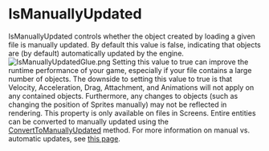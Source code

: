 # IsManuallyUpdated

IsManuallyUpdated controls whether the object created by loading a given file is manually updated. By default this value is false, indicating that objects are (by default) automatically updated by the engine. ![IsManuallyUpdatedGlue.png](../../.gitbook/assets/migrated\_media-IsManuallyUpdatedGlue.png) Setting this value to true can improve the runtime performance of your game, especially if your file contains a large number of objects. The downside to setting this value to true is that Velocity, Acceleration, Drag, Attachment, and Animations will not apply on any contained objects. Furthermore, any changes to objects (such as changing the position of Sprites manually) may not be reflected in rendering. This property is only available on files in Screens. Entire entities can be converted to manually updated using the [ConvertToManuallyUpdated](../entities/glue-reference-converttomanuallyupdated.md) method. For more information on manual vs. automatic updates, see [this page](../../frb/docs/index.php).

